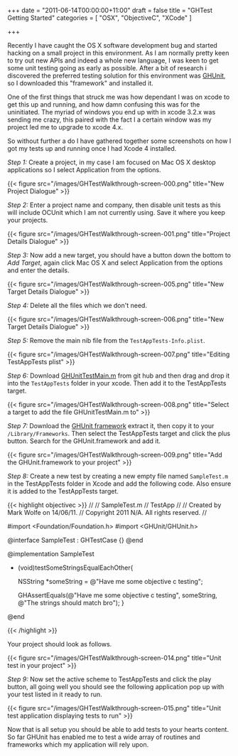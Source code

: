 +++
date = "2011-06-14T00:00:00+11:00"
draft = false
title = "GHTest Getting Started"
categories = [ "OSX", "ObjectiveC", "XCode" ]

+++

Recently I have caught the OS X software development bug and started hacking on a small project in this environment. As I am normally pretty keen to try out new APIs and indeed a whole new language, I was keen to get some unit testing going as early as possible. After a bit of research i discovered the preferred testing solution for this environment was [GHUnit](https://github.com/gabriel/gh-unit), so I downloaded this "framework" and installed it.


One of the first things that struck me was how dependant I was on xcode to get this up and running, and how damn confusing this was for the uninitiated. The myriad of windows you end up with in xcode 3.2.x was sending me crazy, this paired with the fact I a certain window was my project led me to upgrade to xcode 4.x. 

So without further a do I have gathered together some screenshots on how I got my tests up and running once I had Xcode 4 installed.

*Step 1:* Create a project, in my case I am focused on Mac OS X desktop applications so I select Application from the options.

{{< figure src="/images/GHTestWalkthrough-screen-000.png" title="New Project Dialogue" >}}

*Step 2:* Enter a project name and company, then disable unit tests as this will include OCUnit which I am not currently using. Save it where you keep your projects.

{{< figure src="/images/GHTestWalkthrough-screen-001.png" title="Project Details Dialogue" >}}

*Step 3:* Now add a new target, you should have a button down the bottom to _Add Target_, again click Mac OS X and select Application from the options and enter the details.

{{< figure src="/images/GHTestWalkthrough-screen-005.png" title="New Target Details Dialogue" >}}

*Step 4:* Delete all the files which we don't need.

{{< figure src="/images/GHTestWalkthrough-screen-006.png" title="New Target Details Dialogue" >}}

*Step 5:* Remove the main nib file from the `TestAppTests-Info.plist`.

{{< figure src="/images/GHTestWalkthrough-screen-007.png" title="Editing TestAppTests plist" >}}

*Step 6:* Download [GHUnitTestMain.m](https://raw.github.com/gabriel/gh-unit/8cdb46819dbed8a6a7ee6566cfd7ee2524f303dd/Classes-MacOSX/GHUnitTestMain.m) from git hub and then drag and drop it into the `TestAppTests` folder in your xcode. Then add it to the TestAppTests target. 

{{< figure src="/images/GHTestWalkthrough-screen-008.png" title="Select a target to add the file GHUnitTestMain.m to" >}}

*Step 7:* Download the [GHUnit framework](https://github.com/downloads/gabriel/gh-unit/GHUnit-0.4.28.zip) extract it, then copy it to your `/Library/Frameworks`. Then select the TestAppTests target and click the plus button. Search for the GHUnit.framework and add it.

{{< figure src="/images/GHTestWalkthrough-screen-009.png" title="Add the GHUnit.framework to your project" >}}

*Step 8:* Create a new test by creating a new empty file named `SampleTest.m` in the TestAppTests folder in Xcode and add the following code. Also ensure it is added to the TestAppTests target.

{{< highlight objectivec >}}
//
//  SampleTest.m
//  TestApp
//
//  Created by Mark Wolfe on 14/06/11.
//  Copyright 2011 N/A. All rights reserved.
//

#import <Foundation/Foundation.h>
#import <GHUnit/GHUnit.h>


@interface SampleTest : GHTestCase {}
@end


@implementation SampleTest

- (void)testSomeStringsEqualEachOther{
    
    NSString *someString = @"Have me some objective c testing";
    
    GHAssertEquals(@"Have me some objective c testing", someString, @"The strings should match bro");
}

@end

{{< /highlight >}}

Your project should look as follows.

{{< figure src="/images/GHTestWalkthrough-screen-014.png" title="Unit test in your project" >}}

*Step 9:* Now set the active scheme to TestAppTests and click the play button, all going well you should see the following application pop up with your test listed in it ready to run. 

{{< figure src="/images/GHTestWalkthrough-screen-015.png" title="Unit test application displaying tests to run" >}}

Now that is all setup you should be able to add tests to your hearts content. So far GHUnit has enabled me to test a wide array of routines and frameworks which my application will rely upon.